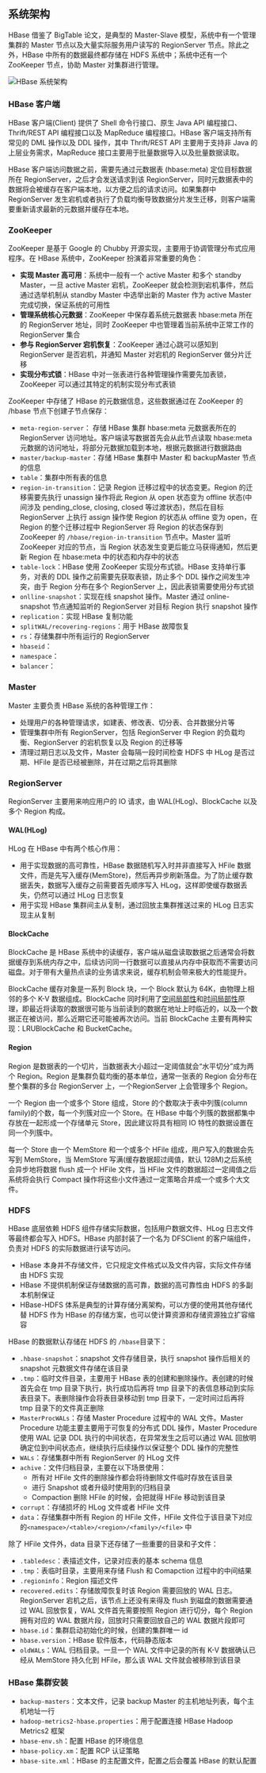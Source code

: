 ## 系统架构
HBase 借鉴了 BigTable 论文，是典型的 Master-Slave 模型，系统中有一个管理集群的 Master 节点以及大量实际服务用户读写的 RegionServer 节点。除此之外，HBase 中所有的数据最终都存储在 HDFS 系统中；系统中还有一个 ZooKeeper 节点，协助 Master 对集群进行管理。

![HBase 系统架构]()

### HBase 客户端
HBase 客户端(Client) 提供了 Shell 命令行接口、原生 Java API 编程接口、Thrift/REST API 编程接口以及 MapReduce 编程接口。HBase 客户端支持所有常见的 DML 操作以及 DDL 操作，其中 Thrift/REST API 主要用于支持非 Java 的上层业务需求，MapReduce 接口主要用于批量数据导入以及批量数据读取。

HBase 客户端访问数据之前，需要先通过元数据表 (hbase:meta) 定位目标数据所在 RegionServer，之后才会发送请求到该 RegionServer，同时元数据表中的数据将会被缓存在客户端本地，以方便之后的请求访问。如果集群中 RegionServer 发生宕机或者执行了负载均衡导致数据分片发生迁移，则客户端需要重新请求最新的元数据并缓存在本地。

### ZooKeeper
ZooKeeper 是基于 Google 的 Chubby 开源实现，主要用于协调管理分布式应用程序。在 HBase 系统中，ZooKeeper 扮演着非常重要的角色：
- **实现 Master 高可用**：系统中一般有一个 active Master 和多个 standby Master，一旦 active Master 宕机，ZooKeeper 就会检测到宕机事件，然后通过选举机制从 standby Master 中选举出新的 Master 作为 active Master 完成切换，保证系统的可用性
- **管理系统核心元数据**：ZooKeeper 中保存着系统元数据表 hbase:meta 所在的 RegionServer 地址，同时 ZooKeeper 中也管理着当前系统中正常工作的 RegionServer 集合
- **参与 RegionServer 宕机恢复**：ZooKeeper 通过心跳可以感知到 RegionServer 是否宕机，并通知 Master 对宕机的 RegionServer 做分片迁移
- **实现分布式锁**：HBase 中对一张表进行各种管理操作需要先加表锁，ZooKeeper 可以通过其特定的机制实现分布式表锁

ZooKeeper 中存储了 HBase 的元数据信息，这些数据通过在 ZooKeeper 的 /hbase 节点下创建子节点保存：
- ```meta-region-server```： 存储 HBase 集群 hbase:meta 元数据表所在的 RegionServer 访问地址。客户端读写数据首先会从此节点读取 hbase:meta 元数据的访问地址，将部分元数据加载到本地，根据元数据进行数据路由
- ```master/backup-master```：存储 HBase 集群中 Master 和 backupMaster 节点的信息
- ```table```：集群中所有表的信息
- ```region-in-transition```：记录 Region 迁移过程中的状态变更。Region 的迁移需要先执行 unassign 操作将此 Region 从 open 状态变为 offline 状态(中间涉及 pending_close, closing, closed 等过渡状态)，然后在目标 RegionServer 上执行 assign 操作使 Region 的状态从 offline 变为 open，在 Region 的整个迁移过程中 RegionServer 将 Region 的状态保存到 ZooKeeper 的 ```/hbase/region-in-transition``` 节点中。Master 监听 ZooKeeper 对应的节点，当 Region 状态发生变更后能立马获得通知，然后更新 Region 在 hbase:meta 中的状态和内存中的状态
- ```table-lock```：HBase 使用 ZooKeeper 实现分布式锁。HBase 支持单行事务，对表的 DDL 操作之前需要先获取表锁，防止多个 DDL 操作之间发生冲突，由于 Region 分布在多个 RegionServer 上，因此表锁需要使用分布式锁
- ```onlline-snapshot```：实现在线 snapshot 操作。Master 通过 online-snapshot 节点通知监听的 RegionServer 对目标 Region 执行 snapshot 操作
- ```replication```：实现 HBase 复制功能
- ```splitWAL/recovering-regions```：用于 HBase 故障恢复
- ```rs```：存储集群中所有运行的 RegionServer
- ```hbaseid```：
- ```namespace```：
- ```balancer```：
### Master
Master 主要负责 HBase 系统的各种管理工作：
- 处理用户的各种管理请求，如建表、修改表、切分表、合并数据分片等
- 管理集群中所有 RegionServer，包括 RegionServer 中 Region 的负载均衡、RegionServer 的宕机恢复以及 Region 的迁移等
- 清理过期日志以及文件，Master 会每隔一段时间检查 HDFS 中 HLog 是否过期、HFile 是否已经被删除，并在过期之后将其删除
### RegionServer
RegionServer 主要用来响应用户的 IO 请求，由 WAL(HLog)、BlockCache 以及多个 Region 构成。
#### WAL(HLog)
HLog 在 HBase 中有两个核心作用：
- 用于实现数据的高可靠性，HBase 数据随机写入时并非直接写入 HFile 数据文件，而是先写入缓存(MemStore)，然后再异步刷新落盘。为了防止缓存数据丢失，数据写入缓存之前需要首先顺序写入 HLog，这样即使缓存数据丢失，仍然可以通过 HLog 日志恢复
- 用于实现 HBase 集群间主从复制，通过回放主集群推送过来的 HLog 日志实现主从复制
#### BlockCache
BlockCache 是 HBase 系统中的读缓存，客户端从磁盘读取数据之后通常会将数据缓存到系统内存之中，后续访问同一行数据可以直接从内存中获取而不需要访问磁盘。对于带有大量热点读的业务请求来说，缓存机制会带来极大的性能提升。

BlockCache 缓存对象是一系列 Block 块，一个 Block 默认为 64K，由物理上相邻的多个 K-V 数据组成。BlockCache 同时利用了[空间局部性]()和[时间局部性]()原理，即最近将读取的数据很可能与当前读到的数据在地址上时临近的，以及一个数据正在被访问，那么近期它还可能被再次访问。当前 BlockCache 主要有两种实现：LRUBlockCache 和 BucketCache。
#### Region
Region 是数据表的一个切片，当数据表大小超过一定阈值就会“水平切分”成为两个 Region。Region 是集群负载均衡的基本单位，通常一张表的 Region 会分布在整个集群的多台 RegionServer 上，一个RegionServer 上会管理多个 Region。

一个 Region 由一个或多个 Store 组成，Store 的个数取决于表中列簇(column family)的个数，每一个列簇对应一个 Store。在 HBase 中每个列簇的数据都集中存放在一起形成一个存储单元 Store，因此建议将具有相同 IO 特性的数据设置在同一个列簇中。

每一个 Store 由一个 MemStore 和一个或多个 HFile 组成，用户写入的数据会先写到 MemStore，当 MemStore 写满(缓存数据超过阈值，默认 128M)之后系统会异步地将数据 flush 成一个 HFile 文件，当 HFile 文件的数据超过一定阈值之后系统将会执行 Compact 操作将这些小文件通过一定策略合并成一个或多个大文件。
### HDFS
HBase 底层依赖 HDFS 组件存储实际数据，包括用户数据文件、HLog 日志文件等最终都会写入 HDFS。HBase 内部封装了一个名为 DFSClient 的客户端组件，负责对 HDFS 的实际数据进行读写访问。

- HBase 本身并不存储文件，它只规定文件格式以及文件内容，实际文件存储由 HDFS 实现
- HBase 不提供机制保证存储数据的高可靠，数据的高可靠性由 HDFS 的多副本机制保证
- HBase-HDFS 体系是典型的计算存储分离架构，可以方便的使用其他存储代替 HDFS 作为 HBase 的存储方案，也可以使计算资源和存储资源独立扩容缩容

HBase 的数据默认存储在 HDFS 的 ```/hbase```目录下：
- ```.hbase-snapshot```：snapshot 文件存储目录，执行 snapshot 操作后相关的 snapshot 元数据文件存储在该目录
- ```.tmp```：临时文件目录，主要用于 HBase 表的创建和删除操作。表创建的时候首先会在 tmp 目录下执行，执行成功后再将 tmp 目录下的表信息移动到实际表目录下。表删除操作会将表目录移动到 tmp 目录下，一定时间过后再将 tmp 目录下的文件真正删除
- ```MasterProcWALs```：存储 Master Procedure 过程中的 WAL 文件。Master Procedure 功能主要主要用于可恢复的分布式 DDL 操作，Master Procedure 使用 WAL 记录 DDL 执行的中间状态，在异常发生之后可以通过 WAL 回放明确定位到中间状态点，继续执行后续操作以保证整个 DDL 操作的完整性
- ```WALs```：存储集群中所有 RegionServer 的 HLog 文件
- ```achive```：文件归档目录，主要在以下场景使用：
  - 所有对 HFile 文件的删除操作都会将待删除文件临时存放在该目录
  - 进行 Snapshot 或者升级时使用到的归档目录
  - Compaction 删除 HFile 的时候，会把就得 HFile 移动到该目录
- ```corrupt```：存储损坏的 HLog 文件或者 HFile 文件
- ```data```：存储集群中所有 Region 的 HFile 文件，HFile 文件位于该目录下对应的```<namespace>/<table>/<region>/<family>/<file>``` 中

除了 HFile 文件外，data 目录下还存储了一些重要的目录和子文件：
- ```.tabledesc```：表描述文件，记录对应表的基本 schema 信息
- ```.tmp```：表临时目录，主要用来存储 Flush 和 Comapction 过程中的中间结果
- ```.regioninfo```：Region 描述文件
- ```recovered.edits```：存储故障恢复时该 Region 需要回放的 WAL 日志。RegionServer 宕机之后，该节点上还没有来得及 flush 到磁盘的数据需要通过 WAL 回放恢复，WAL 文件首先需要按照 Region 进行切分，每个 Region 拥有对应的 WAL 数据片段，回放时只需要回放自己的 WAL 数据片段即可
- ```hbase.id```：集群启动初始化的时候，创建的集群唯一 id
- ```hbase.version```：HBase 软件版本，代码静态版本
- ```oldWALs```：WAL 归档目录。一旦一个 WAL 文件中记录的所有 K-V 数据确认已经从 MemStore 持久化到 HFile，那么该 WAL 文件就会被移除到该目录


### HBase 集群安装

- ```backup-masters```：文本文件，记录 backup Master 的主机地址列表，每个主机地址一行
- ```hadoop-metrics2-hbase.properties```：用于配置连接 HBase Hadoop Metrics2 框架
- ```hbase-env.sh```：配置 HBase 的环境信息
- ```hbase-policy.xm```：配置 RCP 认证策略
- ```hbase-site.xml```：HBase 的主配置文件，配置之后会覆盖 HBase 的默认配置